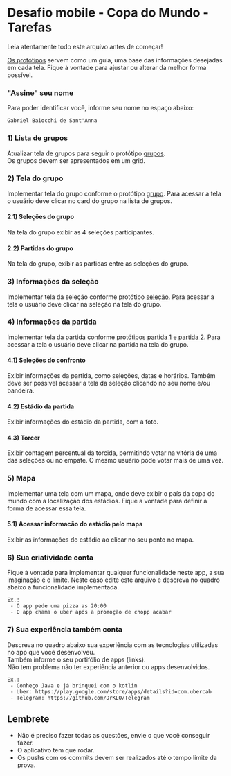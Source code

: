 # Desafio mobile - Copa do Mundo - Tarefas

Leia atentamente todo este arquivo antes de começar!

[Os protótipos](prototipo/README.md) servem como um guia, uma base das informações desejadas em cada tela. 
Fique à vontade para ajustar ou alterar da melhor forma possível.

### "Assine" seu nome
Para poder identificar você, informe seu nome no espaço abaixo:
```
Gabriel Baiocchi de Sant'Anna
```

### 1) Lista de grupos

Atualizar tela de grupos para seguir o protótipo [grupos](prototipo/grupos.png).<br/>
Os grupos devem ser apresentados em um grid.

### 2) Tela do grupo

Implementar tela do grupo conforme o protótipo [grupo](prototipo/grupo.png). Para acessar a tela o usuário deve clicar no card do grupo na lista de grupos.

#### 2.1) Seleções do grupo

Na tela do grupo exibir as 4 seleções participantes.

#### 2.2) Partidas do grupo

Na tela do grupo, exibir as partidas entre as seleções do grupo.

### 3) Informações da seleção

Implementar tela da seleção conforme protótipo [seleção](prototipo/selecao.png). Para acessar a tela o usuário deve clicar na seleção na tela do grupo.

### 4) Informações da partida

Implementar tela da partida conforme protótipos [partida 1](prototipo/partida1.png) e [partida 2](prototipo/partida2.png). Para acessar a tela o usuário deve clicar na partida na tela do grupo.

#### 4.1) Seleções do confronto

Exibir informações da partida, como seleções, datas e horários. Também deve ser possivel acessar a tela da seleção clicando no seu nome e/ou bandeira.

#### 4.2) Estádio da partida

Exibir informações do estádio da partida, com a foto.

#### 4.3) Torcer

Exibir contagem percentual da torcida, permitindo votar na vitória de uma das seleções ou no empate. O mesmo usuário pode votar mais de uma vez.

### 5) Mapa

Implementar uma tela com um mapa, onde deve exibir o país da copa do mundo com a localização dos estádios. Fique a vontade para definir a forma de acessar essa tela.

#### 5.1) Acessar informacão do estádio pelo mapa

Exibir as informações do estádio ao clicar no seu ponto no mapa.

### 6) Sua criatividade conta

Fique à vontade para implementar qualquer funcionalidade neste app, a sua imaginação é o limite. Neste caso edite este arquivo e descreva no quadro abaixo a funcionalidade implementada.

```
Ex.:
 - O app pede uma pizza as 20:00
 - O app chama o uber após a promoção de chopp acabar
```

### 7) Sua experiência também conta

Descreva no quadro abaixo sua experiência com as tecnologias utilizadas no app que você desenvolveu.<br/>
Também informe o seu portifólio de apps (links).<br/>
Não tem problema não ter experiência anterior ou apps desenvolvidos.

```
Ex.:
 - Conheço Java e já brinquei com o kotlin 
 - Uber: https://play.google.com/store/apps/details?id=com.ubercab
 - Telegram: https://github.com/DrKLO/Telegram
```

## Lembrete

 - Não é preciso fazer todas as questões, envie o que você conseguir fazer.
 - O aplicativo tem que rodar.
 - Os pushs com os commits devem ser realizados até o tempo limite da prova.
